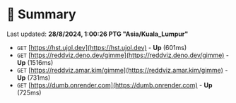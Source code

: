 # 📖 Summary
Last updated: **28/8/2024, 1:00:26 PTG "Asia/Kuala_Lumpur"**

- `GET` [https://hst.ujol.dev](https://hst.ujol.dev) - **Up** (601ms)
- `GET` [https://reddviz.deno.dev/gimme](https://reddviz.deno.dev/gimme) - **Up** (1516ms)
- `GET` [https://reddviz.amar.kim/gimme](https://reddviz.amar.kim/gimme) - **Up** (731ms)
- `GET` [https://dumb.onrender.com](https://dumb.onrender.com) - **Up** (725ms)
